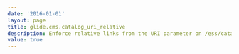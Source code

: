 ```yaml
---
date: '2016-01-01'
layout: page
title: glide.cms.catalog_uri_relative
description: Enforce relative links from the URI parameter on /ess/catalog.do. If checked, then only relative URLs are permitted through the /ess/catalog.do page using the parameter 'uri'. If unchecked, all URLs are permitted, which may permit linking to external unauthorized content.
value: true 
---
```

